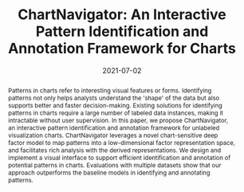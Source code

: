 ---
# Documentation: https://sourcethemes.com/academic/docs/managing-content/

title: "ChartNavigator: An Interactive Pattern Identification and Annotation Framework for Charts"
authors: [Tianye Zhang, Haozhe Feng,Wei Chen, Zexian Chen, Wenting Zheng, Xiaonan Luo, Wenqi Huang, Anthony Tung]
date: 2021-07-02
doi: ""

# Publication type.
# Legend: 0 = Uncategorized; 1 = Conference paper; 2 = Journal article;
# 3 = Preprint / Working Paper; 4 = Report; 5 = Book; 6 = Book section;
# 7 = Thesis; 8 = Patent
publication_types: ["2"]

# Publication name and optional abbreviated publication name.
publication: "IEEE Transactions on Knowledge and Data Engineering"
publication_short: "IEEE TKDE"

abstract: "Patterns in charts refer to interesting visual features or forms. Identifying patterns not only helps analysts understand the 'shape' of the data but also supports better and faster decision-making. Existing solutions for identifying patterns in charts require a large number of labeled data instances, making it intractable without user supervision. In this paper, we propose ChartNavigator, an interactive pattern identification and annotation framework for unlabeled visualization charts. ChartNavigator leverages a novel chart-sensitive deep factor model to map patterns into a low-dimensional factor representation space, and facilitates rich analysis with the derived representations. We design and implement a visual interface to support efficient identification and annotation of potential patterns in charts. Evaluations with multiple datasets show that our approach outperforms the baseline models in identifying and annotating patterns."

# Summary. An optional shortened abstract.
summary: ""

tags:
  [
    "pattern identification",
    "variational autoencoder",
    "chart recognition",
  ]
categories: []
featured: false

# Custom links (optional).
#   Uncomment and edit lines below to show custom links.
# links:
# - name: Follow
#   url: https://twitter.com
#   icon_pack: fab
#   icon: twitter

url_pdf:
  - ./ChartSeer.pdf
url_code:
url_dataset:
url_poster:
url_project:
url_slides:
url_source:
url_video:
  - ./ChartSeer.mp4
url_supp:
  - 

# Featured image
# To use, add an image named `featured.jpg/png` to your page's folder.
# Focal points: Smart, Center, TopLeft, Top, TopRight, Left, Right, BottomLeft, Bottom, BottomRight.
image:
  caption: "featured"
  focal_point: "Center"
  preview_only: false

# Associated Projects (optional).
#   Associate this publication with one or more of your projects.
#   Simply enter your project's folder or file name without extension.
#   E.g. `internal-project` references `content/project/internal-project/index.md`.
#   Otherwise, set `projects: []`.
projects: []

# Slides (optional).
#   Associate this publication with Markdown slides.
#   Simply enter your slide deck's filename without extension.
#   E.g. `slides: "example"` references `content/slides/example/index.md`.
#   Otherwise, set `slides: ""`.
slides: ""
---